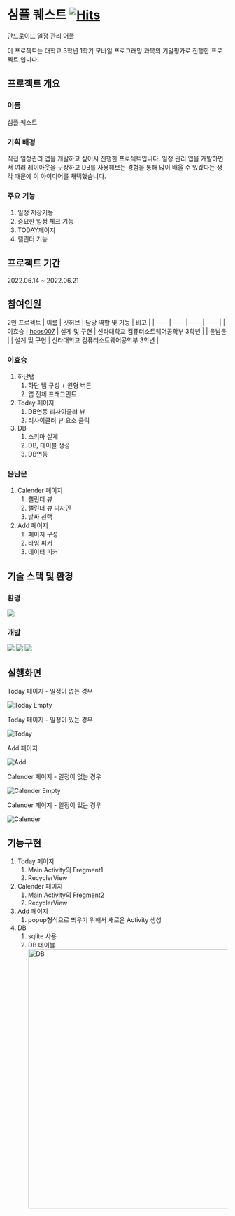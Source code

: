 # **심플 퀘스트** [![Hits](https://hits.seeyoufarm.com/api/count/incr/badge.svg?url=https%3A%2F%2Fgithub.com%2Fhoos007%2FUnivAssignment-SimpleQuest&count_bg=%2379C83D&title_bg=%23555555&icon=&icon_color=%23E7E7E7&title=hits&edge_flat=false)](https://hits.seeyoufarm.com)
안드로이드 일정 관리 어플

이 프로젝트는 대학교 3학년 1학기 모바일 프로그래밍 과목의 기말평가로 진행한 프로젝트 입니다.
## 프로젝트 개요
### 이름
심플 퀘스트

### 기획 배경
직접 일정관리 앱을 개발하고 싶어서 진행한 프로젝트입니다. 일정 관리 앱을 개발하면서 여러 레이아웃을 구상하고 DB를 사용해보는 경험을 통해 많이 배울 수 있겠다는 생각 때문에 이 아이디어를 채택했습니다.

### 주요 기능
1. 일정 저장기능
2. 중요한 일정 체크 기능
3. TODAY페이지
4. 캘린더 기능

## 프로젝트 기간
2022.06.14 ~ 2022.06.21

## 참여인원
2인 프로젝트
| 이름 | 깃허브 | 담당 역할 및 기능 | 비고 |
| ---- | ---- | ---- | ---- |
| 이효승 | [hoos007](https://github.com/hoos007) | 설계 및 구현 | 신라대학교 컴퓨터소트웨어공학부 3학년 |
| 윤남운 |  | 설계 및 구현 | 신라대학교 컴퓨터소트웨어공학부 3학년 |

### 이효승
1. 하단탭
    1. 하단 탭 구성 + 원형 버튼
    2. 앱 전체 프래그먼트
2. Today 페이지
    1. DB연동 리사이클러 뷰
    2. 리사이클러 뷰 요소 클릭
3. DB
    1. 스키마 설계
    2. DB, 테이블 생성
    3. DB연동

### 윤남운
1. Calender 페이지
    1. 캘린더 뷰
    2. 캘린더 뷰 디자인
    3. 날짜 선택
2. Add 페이지
    1. 페이지 구성
    2. 타임 피커
    3. 데이터 피커

## 기술 스택 및 환경
### 환경
<img src="https://img.shields.io/badge/android-3DDC84?style=for-the-badge&logo=android&logoColor=white">

### 개발
<img src="https://img.shields.io/badge/Android studio-3DDC84?style=for-the-badge&logo=androidstudio&logoColor=white"> <img src="https://img.shields.io/badge/java-FFFFFF?style=for-the-badge&logo=openjdk&logoColor=black">
<img src="https://img.shields.io/badge/sqlite-003B57?style=for-the-badge&logo=sqlite&logoColor=white">

## 실행화면
Today 페이지 - 일정이 없는 경우

![Today Empty](https://github.com/hoos007/UnivAssignment-SimpleQuest/assets/113767998/a393b1b6-8b5a-4ce2-bb96-3552f1b0f028)

Today 페이지 - 일정이 있는 경우

![Today](https://github.com/hoos007/UnivAssignment-SimpleQuest/assets/113767998/362b06a8-9330-45e7-abb3-7345f31b0669)

Add 페이지

![Add](https://github.com/hoos007/UnivAssignment-SimpleQuest/assets/113767998/301655e3-c291-4801-a0b6-0cd4fe7ed509)

Calender 페이지 - 일정이 없는 경우

![Calender Empty](https://github.com/hoos007/UnivAssignment-SimpleQuest/assets/113767998/3043f611-caee-463a-884d-87c116ec348c)

Calender 페이지 - 일정이 있는 경우

![Calender](https://github.com/hoos007/UnivAssignment-SimpleQuest/assets/113767998/00053372-9a86-4a64-ab6e-f67dec31f49c)

## 기능구현
1. Today 페이지
    1. Main Activity의 Fregment1
    2. RecyclerView
2. Calender 페이지
    1. Main Activity의 Fregment2
    2. RecyclerView
3. Add 페이지
    1. popup형식으로 띄우기 위해서 새로운 Activity 생성
4. DB
    1. sqlite 사용
    2. DB 테이블
        <img width="592" alt="DB" src="https://github.com/hoos007/UnivAssignment-SimpleQuest/assets/113767998/790052ee-f3f2-47db-9cd5-2b91e081f8f5">